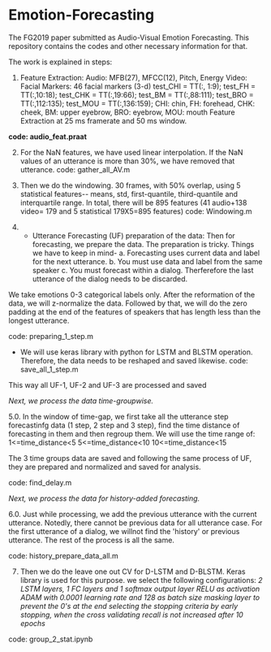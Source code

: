 # Emotion-Forecasting
The FG2019 paper submitted as Audio-Visual Emotion Forecasting. This repository contains the codes and other necessary information for that.


The work is explained in steps:

1. Feature Extraction:
Audio: MFB(27), MFCC(12), Pitch, Energy
Video: Facial Markers: 46 facial markers (3-d)
test_CHI = TT(:, 1:9);
       test_FH = TT(:,10:18);
       test_CHK = TT(:,19:66);
       test_BM = TT(:,88:111);
       test_BRO = TT(:,112:135);
       test_MOU = TT(:,136:159);
CHI: chin, FH: forehead, CHK: cheek, BM: upper eyebrow, BRO: eyebrow, MOU: mouth
Feature Extraction at 25 ms framerate and 50 ms window.

**code: audio_feat.praat**



2. For the NaN features, we have used linear interpolation. If the NaN values of an utterance is more than 30%, we have removed that utterance. 
code: gather_all_AV.m
3. Then we do the windowing. 30 frames, with 50% overlap, using 5 statistical features-- means, std, first-quantile, third-quantile and interquartile range. In total, there will be 895 features (41 audio+138 video= 179 and 5 statistical 179X5=895 features)
code: Windowing.m

4. - Utterance Forecasting (UF) preparation of the data:  Then for forecasting, we prepare the data. The preparation is tricky. Things we have to keep in mind-
a. Forecasting uses current data and label for the next utterance.
b. You must use data and label from the same speaker
c. You must forecast within a dialog. Therferefore the last utterance of the dialog needs to be discarded. 

We take emotions 0-3 categorical labels only. After the reformation of the data, we will z-normalize the data. Followed by that, we will do the zero padding at the end of the features of speakers that has length less than the longest utterance.

code: preparing_1_step.m

-  We will use keras library with python for LSTM and BLSTM operation. Therefore, the data needs to be reshaped and saved likewise. 
code: save_all_1_step.m 


This way all UF-1, UF-2 and UF-3 are processed and saved

_Next, we process the data time-groupwise._ 


5.0. In the window of time-gap, we first take all the utterance step forecastinfg data (1 step, 2 step and 3 step), find the time distance of forecasting in them and then regroup them. We will use the time range of:
1<=time_distance<5
5<=time_distance<10
10<=time_distance<15

The 3 time groups data are saved and following the same process of UF, they are prepared and normalized and saved for analysis.

code: find_delay.m

_Next, we process the data for history-added forecasting._

6.0. Just while processing, we add the previous utterance with the current utterance. Notedly, there cannot be previous data for all utterance case. For the first utterance of a dialog, we willnot find the 'history' or previous utterance. The rest of the process is all the same. 

code: history_prepare_data_all.m

7.  Then we do the leave one out CV for D-LSTM and D-BLSTM. Keras library is used for this purpose. we select the following configurations:
_2 LSTM layers, 1 FC layers and 1 softmax output layer_
_RELU as activation_
_ADAM with 0.0001 learning rate and 128 as batch size_
_masking layer to prevent the 0's at the end_
_selecting the stopping criteria by early stopping, when the cross validating recall  is not increased after 10 epochs_


code: group_2_stat.ipynb 
